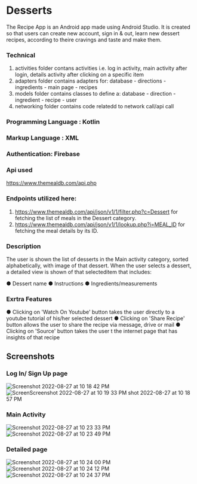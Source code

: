 # Desserts


The Recipe App is an Android app made using Android Studio. It is created so that users can create new account, sign in & out, learn new dessert recipes, according to theire cravings and taste and make them.

### Technical
1. activities folder contans activities i.e. log in activity, main activity after login, details activity after clicking on a specific item
2. adapters folder contains adapters for: database - directions - ingredients - main page - recipes
3. models folder contains classes to define a: database - direction - ingredient - recipe - user
4. networking folder contains code relatedd to network call/api call

### Programming Language : Kotlin

### Markup Language : XML

### Authentication: Firebase
  
### Api used

https://www.themealdb.com/api.php

### Endpoints utilized here:

1. https://www.themealdb.com/api/json/v1/1/filter.php?c=Dessert for fetching the list of meals in the Dessert category.
2. https://www.themealdb.com/api/json/v1/1/lookup.php?i=MEAL_ID for fetching the meal details by its ID.

### Description

The user is shown the list of desserts in the Main activity category, sorted alphabetically, with image of that dessert. When the user selects a dessert, a detailed view is shown of that selecteditem that includes:

● Dessert name
● Instructions
● Ingredients/measurements

### Exrtra Features

● Clicking on 'Watch On Youtube' button takes the user directly to a youtube tutorial of his/her selected dessert
● Clicking on 'Share Recipe' button allows the user to share the recipe via message, drive or mail
● Clicking on 'Source' button takes the user t the internet page that has insights of that recipe

## Screenshots

### Log In/ Sign Up page

![Screenshot 2022-08-27 at 10 18 42 PM](https://user-images.githubusercontent.com/31209824/187039184-67640cb9-13de-4b79-818d-143d0e612bf0.png)
![Screen![Screenshot 2022-08-27 at 10 19 33 PM](https://user-images.githubusercontent.com/31209824/187039211-edabb42f-4a86-4cb6-96a5-bf88ec0298ea.png)
shot 2022-08-27 at 10 18 57 PM](https://user-images.githubusercontent.com/31209824/187039191-9db7fbaf-0b53-4792-be90-1803e055fffe.png)

### Main Activity
![Screenshot 2022-08-27 at 10 23 33 PM](https://user-images.githubusercontent.com/31209824/187039226-dc822ac8-662d-403e-82ab-71fa2a752cc2.png)
![Screenshot 2022-08-27 at 10 23 49 PM](https://user-images.githubusercontent.com/31209824/187039230-fb8988e3-2814-4290-944e-282950922125.png)


### Detailed page
![Screenshot 2022-08-27 at 10 24 00 PM](https://user-images.githubusercontent.com/31209824/187039242-9c9a9017-b1b4-4a97-bead-12cf69730742.png)
![Screenshot 2022-08-27 at 10 24 12 PM](https://user-images.githubusercontent.com/31209824/187039248-5ad5f93d-d9c8-4c72-b012-9b58a6a844e2.png)
![Screenshot 2022-08-27 at 10 24 37 PM](https://user-images.githubusercontent.com/31209824/187039261-c7e703d4-663a-41fc-b671-f690db36de0d.png)
